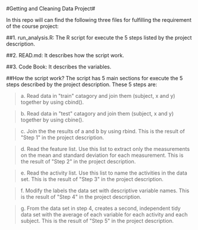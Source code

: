 #Getting and Cleaning Data Project#

In this repo will can find the following three files for fulfilling the requirement of the course project: 

##1. run_analysis.R:
The R script for execute the 5 steps listed by the project description.

##2. READ.md:
It describes how the script work.

##3. Code Book: 
It describes the variables.

##How the script work?
The script has 5 main sections for execute the 5 steps described by the project description. These 5 steps are:
>a. Read data in "train" catagory and join them (subject, x and y) together by using cbind().

>b. Read data in "test" catagory and join them (subject, x and y) together by using cbine().

>c. Join the the results of a and b by using rbind. This is the result of "Step 1" in the project description. 

>d. Read the feature list. Use this list to extract only the measurements on the mean and standard deviation for each measurement. This is the result of "Step 2" in the project description.

>e. Read the activity list. Use this list to name the activities in the data set. This is the result of "Step 3" in the project description.

>f. Modify the labels the data set with descriptive variable names. This is the result of "Step 4" in the project description.

>g. From the data set in step 4, creates a second, independent tidy data set with the average of each variable for each activity and each subject. This is the result of "Step 5" in the project description.